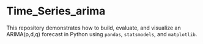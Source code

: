 # Time_Series_arima
This repository demonstrates how to build, evaluate, and visualize an ARIMA(p,d,q) forecast in Python using `pandas`, `statsmodels`, and `matplotlib`.
